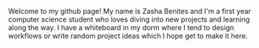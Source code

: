 Welcome to my github page! My name is Zasha Benites and I'm a first year computer science student who loves diving into new projects and learning along the way. I have a whiteboard in my dorm where I tend to design workflows or write random project ideas which I hope get to make it here.


<!---
dreamwisp/dreamwisp is a ✨ special ✨ repository because its `README.md` (this file) appears on your GitHub profile.
You can click the Preview link to take a look at your changes.
--->

